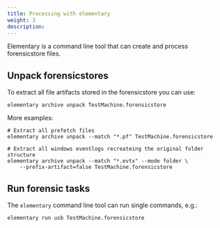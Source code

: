 ```yaml
---
title: Processing with elementary
weight: 3
description:
---
```


Elementary is a command line tool that can create and process forensicstore
files.

## Unpack forensicstores

To extract all file artifacts stored in the forensicstore you can use:

``` shell
elementary archive unpack TestMachine.forensicstore
```

More examples:

``` shell
# Extract all prefetch files
elementary archive unpack --match "*.pf" TestMachine.forensicstore

# Extract all windows eventlogs recreateing the original folder structure
elementary archive unpack --match "*.evtx" --mode folder \
    --prefix-artifact=false TestMachine.forensicstore
```
## Run forensic tasks

The `elementary` command line tool can run single commands, e.g.:

```shell
elementary run usb TestMachine.forensicstore
```

<!--
Some available commands are explained below.

### eventlogs
Process eventlogs into single events

``` shell
elementary run eventlogs TestMachine.forensicstore
```

### export
Export selected elements

### hotfixes
Process windows hotfixes

### import-file
Import files

### import-forensicstore
Import forensicstore files. This can be used

### import-image
Import images

### import-json
Import json files

### networking
Process windows network interfaces

### plaso
Process with plaso

### prefetch
Process prefetch files

### run-keys
Process windows run keys

### services
Process windows services

### shimcache
Process the shimcache

### software
Process uninstall entries

### usb
Process windows usb artifacts


An updated list can be seen using the `elementary run` command.

<!-- TODO: Output -->


<!--
TODO: ## Workflow format

The workflow.yml file contains a list of tasks like the following:

```yaml
eventlogs:
    command: eventlogs
prefetch:
    command: prefetch
    arguments:
        format: table
        output: prefetch.txt
```
-->
